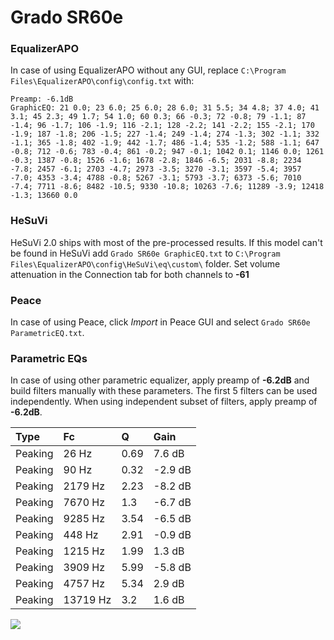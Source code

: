 # Grado SR60e

### EqualizerAPO
In case of using EqualizerAPO without any GUI, replace `C:\Program Files\EqualizerAPO\config\config.txt`
with:
```
Preamp: -6.1dB
GraphicEQ: 21 0.0; 23 6.0; 25 6.0; 28 6.0; 31 5.5; 34 4.8; 37 4.0; 41 3.1; 45 2.3; 49 1.7; 54 1.0; 60 0.3; 66 -0.3; 72 -0.8; 79 -1.1; 87 -1.4; 96 -1.7; 106 -1.9; 116 -2.1; 128 -2.2; 141 -2.2; 155 -2.1; 170 -1.9; 187 -1.8; 206 -1.5; 227 -1.4; 249 -1.4; 274 -1.3; 302 -1.1; 332 -1.1; 365 -1.8; 402 -1.9; 442 -1.7; 486 -1.4; 535 -1.2; 588 -1.1; 647 -0.8; 712 -0.6; 783 -0.4; 861 -0.2; 947 -0.1; 1042 0.1; 1146 0.0; 1261 -0.3; 1387 -0.8; 1526 -1.6; 1678 -2.8; 1846 -6.5; 2031 -8.8; 2234 -7.8; 2457 -6.1; 2703 -4.7; 2973 -3.5; 3270 -3.1; 3597 -5.4; 3957 -7.0; 4353 -3.4; 4788 -0.8; 5267 -3.1; 5793 -3.7; 6373 -5.6; 7010 -7.4; 7711 -8.6; 8482 -10.5; 9330 -10.8; 10263 -7.6; 11289 -3.9; 12418 -1.3; 13660 0.0
```

### HeSuVi
HeSuVi 2.0 ships with most of the pre-processed results. If this model can't be found in HeSuVi add
`Grado SR60e GraphicEQ.txt` to `C:\Program Files\EqualizerAPO\config\HeSuVi\eq\custom\` folder.
Set volume attenuation in the Connection tab for both channels to **-61**

### Peace
In case of using Peace, click *Import* in Peace GUI and select `Grado SR60e ParametricEQ.txt`.

### Parametric EQs
In case of using other parametric equalizer, apply preamp of **-6.2dB** and build filters manually
with these parameters. The first 5 filters can be used independently.
When using independent subset of filters, apply preamp of **-6.2dB**.

| Type    | Fc       |    Q | Gain    |
|:--------|:---------|:-----|:--------|
| Peaking | 26 Hz    | 0.69 | 7.6 dB  |
| Peaking | 90 Hz    | 0.32 | -2.9 dB |
| Peaking | 2179 Hz  | 2.23 | -8.2 dB |
| Peaking | 7670 Hz  | 1.3  | -6.7 dB |
| Peaking | 9285 Hz  | 3.54 | -6.5 dB |
| Peaking | 448 Hz   | 2.91 | -0.9 dB |
| Peaking | 1215 Hz  | 1.99 | 1.3 dB  |
| Peaking | 3909 Hz  | 5.99 | -5.8 dB |
| Peaking | 4757 Hz  | 5.34 | 2.9 dB  |
| Peaking | 13719 Hz | 3.2  | 1.6 dB  |

![](https://raw.githubusercontent.com/jaakkopasanen/AutoEq/master/results/rtings/avg/Grado%20SR60e/Grado%20SR60e.png)